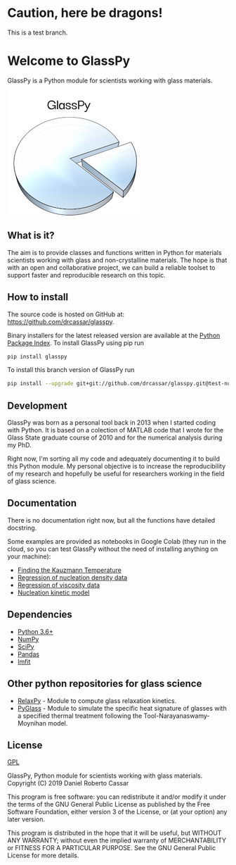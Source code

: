 # Caution, here be dragons!
This is a test branch.

# Welcome to GlassPy
GlassPy is a Python module for scientists working with glass materials.

![Screenshot](doc/logo/logo_text_small.png)

## What is it?
The aim is to provide classes and functions written in Python for materials scientists working with glass and non-crystalline materials. The hope is that with an open and collaborative project, we can build a reliable toolset to support faster and reproducible research on this topic.

## How to install
The source code is hosted on GitHub at: https://github.com/drcassar/glasspy.

Binary installers for the latest released version are available at the [Python Package Index](https://pypi.org/project/glasspy/). To install GlassPy using pip run

```sh
pip install glasspy
```

To install this branch version of GlassPy run

```sh
pip install --upgrade git+git://github.com/drcassar/glasspy.git@test-nucleation
```

## Development
GlassPy was born as a personal tool back in 2013 when I started coding with Python. It is based on a colection of MATLAB code that I wrote for the Glass State graduate course of 2010 and for the numerical analysis during my PhD.

Right now, I'm sorting all my code and adequately documenting it to build this Python module. My personal objective is to increase the reproducibility of my research and hopefully be useful for researchers working in the field of glass science.

## Documentation
There is no documentation right now, but all the functions have detailed docstring.

Some examples are provided as notebooks in Google Colab (they run in the cloud, so you can test GlassPy without the need of installing anything on your machine):

- [Finding the Kauzmann Temperature](https://colab.research.google.com/drive/1WAVddrOSDG7_pydV9g-WBfBisKQrMVeF)
- [Regression of nucleation density data](https://colab.research.google.com/drive/139ke_S3eNq6MvJ3A_GnTWtlI8rn2QwKf)
- [Regression of viscosity data](https://colab.research.google.com/drive/1U_xSg4H-de9QDlXChCN9Tsda8VlBlbAI)
- [Nucleation kinetic model](https://colab.research.google.com/drive/1mRAr0HNXcO5YaAFktir-Kb9K4ZUdiXk_)

## Dependencies
- [Python 3.6+](https://www.python.org/)
- [NumPy](https://www.numpy.org)
- [SciPy](https://www.scipy.org/)
- [Pandas](https://pandas.pydata.org/)
- [lmfit](https://lmfit.github.io/lmfit-py/)

## Other python repositories for glass science
- [RelaxPy](https://github.com/Mauro-Glass-Group/RelaxPy) - Module to compute glass relaxation kinetics.
- [PyGlass](https://github.com/jrafolsr/PyGlass) - Module to simulate the specific heat signature of glasses with a specified thermal treatment following the Tool-Narayanaswamy-Moynihan model.

## License
[GPL](https://github.com/drcassar/glasspy/blob/master/LICENSE)

GlassPy, Python module for scientists working with glass materials. Copyright (C) 2019 Daniel Roberto Cassar

This program is free software: you can redistribute it and/or modify it under the terms of the GNU General Public License as published by the Free Software Foundation, either version 3 of the License, or (at your option) any later version.

This program is distributed in the hope that it will be useful, but WITHOUT ANY WARRANTY; without even the implied warranty of MERCHANTABILITY or FITNESS FOR A PARTICULAR PURPOSE.  See the GNU General Public License for more details.
